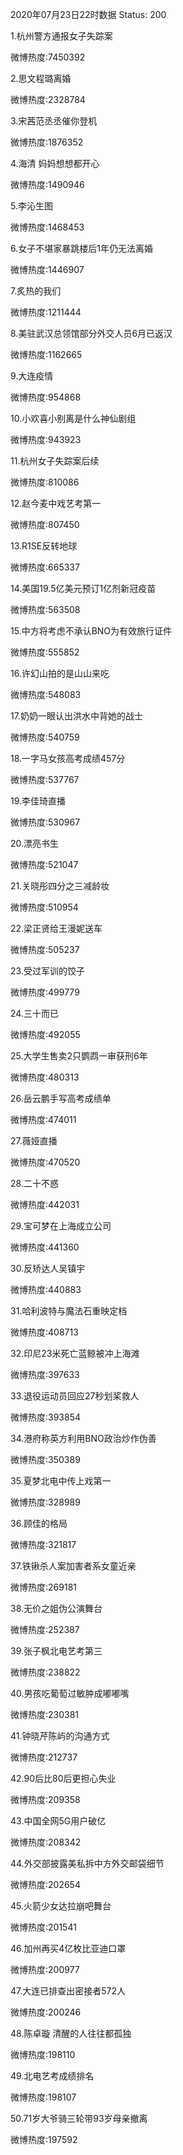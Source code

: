 2020年07月23日22时数据
Status: 200

1.杭州警方通报女子失踪案

微博热度:7450392

2.思文程璐离婚

微博热度:2328784

3.宋茜范丞丞催你登机

微博热度:1876352

4.海清 妈妈想想都开心

微博热度:1490946

5.李沁生图

微博热度:1468453

6.女子不堪家暴跳楼后1年仍无法离婚

微博热度:1446907

7.炙热的我们

微博热度:1211444

8.美驻武汉总领馆部分外交人员6月已返汉

微博热度:1162665

9.大连疫情

微博热度:954868

10.小欢喜小别离是什么神仙剧组

微博热度:943923

11.杭州女子失踪案后续

微博热度:810086

12.赵今麦中戏艺考第一

微博热度:807450

13.R1SE反转地球

微博热度:665337

14.美国19.5亿美元预订1亿剂新冠疫苗

微博热度:563508

15.中方将考虑不承认BNO为有效旅行证件

微博热度:555852

16.许幻山拍的是山山来吃

微博热度:548083

17.奶奶一眼认出洪水中背她的战士

微博热度:540759

18.一字马女孩高考成绩457分

微博热度:537767

19.李佳琦直播

微博热度:530967

20.漂亮书生

微博热度:521047

21.关晓彤四分之三减龄妆

微博热度:510954

22.梁正贤给王漫妮送车

微博热度:505237

23.受过军训的饺子

微博热度:499779

24.三十而已

微博热度:492055

25.大学生售卖2只鹦鹉一审获刑6年

微博热度:480313

26.岳云鹏手写高考成绩单

微博热度:474011

27.薇娅直播

微博热度:470520

28.二十不惑

微博热度:442031

29.宝可梦在上海成立公司

微博热度:441360

30.反矫达人吴镇宇

微博热度:440883

31.哈利波特与魔法石重映定档

微博热度:408713

32.印尼23米死亡蓝鲸被冲上海滩

微博热度:397633

33.退役运动员回应27秒划桨救人

微博热度:393854

34.港府称英方利用BNO政治炒作伪善

微博热度:350389

35.夏梦北电中传上戏第一

微博热度:328989

36.顾佳的格局

微博热度:321817

37.铁锹杀人案加害者系女童近亲

微博热度:269181

38.无价之姐伪公演舞台

微博热度:252387

39.张子枫北电艺考第三

微博热度:238822

40.男孩吃葡萄过敏肿成嘟嘟嘴

微博热度:230381

41.钟晓芹陈屿的沟通方式

微博热度:212737

42.90后比80后更担心失业

微博热度:209358

43.中国全网5G用户破亿

微博热度:208342

44.外交部披露美私拆中方外交邮袋细节

微博热度:202654

45.火箭少女达拉崩吧舞台

微博热度:201541

46.加州再买4亿枚比亚迪口罩

微博热度:200977

47.大连已排查出密接者572人

微博热度:200246

48.陈卓璇 清醒的人往往都孤独

微博热度:198110

49.北电艺考成绩排名

微博热度:198107

50.71岁大爷骑三轮带93岁母亲撤离

微博热度:197592

